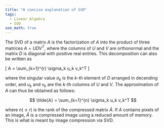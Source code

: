 ```yaml
---
title: "A concise explanation of SVD"
tags:
  - Linear Algebra
  - SVD
use_math: true
---
```


The SVD of a matrix $A$ is the factorization of $A$ into the product of three matrices $A = UDV^T$,
where the columns of $U$ and $V$ are orthonormal and the matrix $D$ is diagonal with positive real entries.
This decomposition can also be written as

\[
  A = \sum_{k=1}^{r} \sigma_k u_k v_k^T
\]

where the singular value $\sigma_k$ is the $k$-th element of $D$ arranged in decending order, and
$u_k$ and $v_k$ are the $k$-th columns of $U$ and $V$. The approximation of $A$ can thus be obtained as follows:


$$ \tilde{A} = \sum_{k=1}^{n} \sigma_k u_k v_k^T $$


where $n (\le r)$ is the rank of the compressed matrix $\tilde{A}$. If $A$ contains pixels of an image,
$\tilde{A}$ is a compressed image using a reduced amount of memory. This is what is meant by image
compression via SVD.

